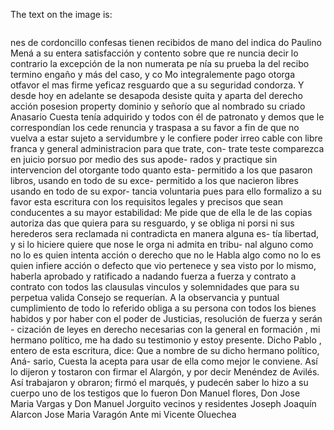 The text on the image is:

```plaintext
```
nes de cordoncillo confesas tienen recibidos de mano del indica
do Paulino Mená a su entera satisfacción y contento sobre que re
nuncia decir lo contrario la excepción de la non numerata pe
nía su prueba la del recibo termino engaño y más del caso, y co
Mo integralemente pago otorga otfavor el mas firme yeficaz resguardo que a su seguridad condorza. Y desde hoy en adelante se desapoda desiste quita y aparta del derecho acción posesion
property dominio y señorío que al nombrado su criado Anasario Cuesta tenía adquirido y todos con él de patronato y demos que le correspondían los cede renuncia y traspasa a su favor a fin de que no vuelva a estar sujeto a servidumbre y le confiere poder irreo
cable con libre franca y general administracion para que trate, con- trate teste comparezca en juicio porsuo por medio des sus apode- rados y practique sin intervencion del otorgante todo quanto esta- permitido a los que pasaron libros, usando en todo de su exce-
permitido a los que nacieron libres usando en todo de su expor- tancia voluntaria pues para ello formalizo a su favor esta escritura con los requisitos legales y precisos que sean conducentes a su mayor estabilidad: Me pide que de ella le de las copias autoriza
das que quiera para su resguardo, y se obliga ni porsi ni sus herederos sera reclamada ni contradicta en manera alguna es- tía libertad, y si lo hiciere quiere que nose le orga ni admita en tribu- nal alguno como no lo es quien intenta acción o derecho que no le
Habla algo como no lo es quien infiere acción o defecto que vio pertenece y sea visto por lo mismo, haberla aprobado y ratificado a nadando fuerza a fuerza y contrato a contrato con todos las clausulas vinculos y solemnidades que para su perpetua valida
Consejo se requerían. A la observancia y puntual cumplimiento de todo lo referido obliga a su persona con todos los bienes habidos y por haber con el poder de Justicias, resolución de fuerza y serán - cización de leyes en derecho necesarias con la general en formación
, mi hermano político, me ha dado su testimonio y estoy presente. Dicho Pablo , entero de esta escritura, dice: Que a nombre de su dicho hermano político, Aná- sario, Cuesta la acepta para usar de ella como mejor le conviene. Así lo dijeron y tostaron con firmar el Alargón, y por decir Menéndez de Avilés.
Así trabajaron y obraron; firmó el marqués, y pudecén saber lo hizo a su cuerpo uno de los testigos que lo fueron Don Manuel flores, Don Jose Maria Vargas y Don Manuel Jorguito vecinos y residentes
Joseph Joaquín Alarcon
Jose Maria Varagón
Ante mi Vicente Oluechea